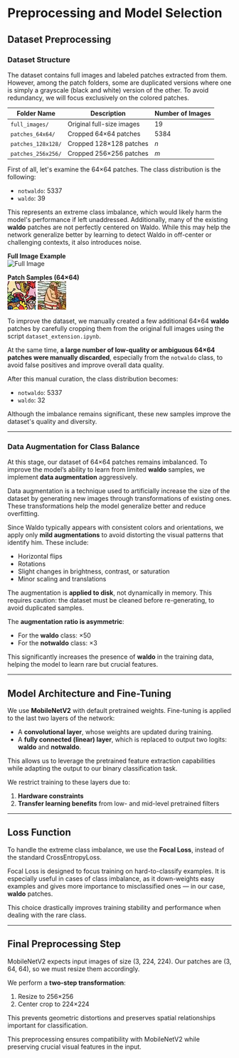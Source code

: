 # Preprocessing and Model Selection

## Dataset Preprocessing

### Dataset Structure

The dataset contains full images and labeled patches extracted from them. However, among the patch folders, some are duplicated versions where one is simply a grayscale (black and white) version of the other. To avoid redundancy, we will focus exclusively on the colored patches.

| Folder Name         | Description                          | Number of Images |
|---------------------|--------------------------------------|------------------|
| `full_images/`      | Original full-size images            | 19               |
| `patches_64x64/`    | Cropped 64×64 patches                | 5384             |
| `patches_128x128/`  | Cropped 128×128 patches              | *n*              |
| `patches_256x256/`  | Cropped 256×256 patches              | *m*              |

First of all, let's examine the 64×64 patches. The class distribution is the following:

- `notwaldo`: 5337  
- `waldo`: 39

This represents an extreme class imbalance, which would likely harm the model's performance if left unaddressed. Additionally, many of the existing **waldo** patches are not perfectly centered on Waldo. While this may help the network generalize better by learning to detect Waldo in off-center or challenging contexts, it also introduces noise.


**Full Image Example**  
![Full Image](Data_Examples/example_full_image.png)

**Patch Samples (64×64)**  
![Waldo Patch](Data_Examples/10_15_4.jpg)
![NotWaldo Patch](Data_Examples/example_not_waldo.jpg)



To improve the dataset, we manually created a few additional 64×64 **waldo** patches by carefully cropping them from the original full images using the script `dataset_extension.ipynb`.

At the same time, **a large number of low-quality or ambiguous 64×64 patches were manually discarded**, especially from the `notwaldo` class, to avoid false positives and improve overall data quality.

After this manual curation, the class distribution becomes:

- `notwaldo`: 5337  
- `waldo`: 32

Although the imbalance remains significant, these new samples improve the dataset's quality and diversity.

---

### Data Augmentation for Class Balance

At this stage, our dataset of 64×64 patches remains imbalanced. To improve the model’s ability to learn from limited **waldo** samples, we implement **data augmentation** aggressively.

Data augmentation is a technique used to artificially increase the size of the dataset by generating new images through transformations of existing ones. These transformations help the model generalize better and reduce overfitting.

Since Waldo typically appears with consistent colors and orientations, we apply only **mild augmentations** to avoid distorting the visual patterns that identify him. These include:

- Horizontal flips  
- Rotations  
- Slight changes in brightness, contrast, or saturation  
- Minor scaling and translations

The augmentation is **applied to disk**, not dynamically in memory. This requires caution: the dataset must be cleaned before re-generating, to avoid duplicated samples.

The **augmentation ratio is asymmetric**:

- For the **waldo** class: ×50
- For the **notwaldo** class: ×3

This significantly increases the presence of **waldo** in the training data, helping the model to learn rare but crucial features.



---

## Model Architecture and Fine-Tuning

We use **MobileNetV2** with default pretrained weights. Fine-tuning is applied to the last two layers of the network:

- A **convolutional layer**, whose weights are updated during training.
- A **fully connected (linear) layer**, which is replaced to output two logits: **waldo** and **notwaldo**.

This allows us to leverage the pretrained feature extraction capabilities while adapting the output to our binary classification task.

We restrict training to these layers due to:

1. **Hardware constraints**
2. **Transfer learning benefits** from low- and mid-level pretrained filters

---

## Loss Function

To handle the extreme class imbalance, we use the **Focal Loss**, instead of the standard CrossEntropyLoss.

Focal Loss is designed to focus training on hard-to-classify examples. It is especially useful in cases of class imbalance, as it down-weights easy examples and gives more importance to misclassified ones — in our case, **waldo** patches.

This choice drastically improves training stability and performance when dealing with the rare class.

---

## Final Preprocessing Step

MobileNetV2 expects input images of size (3, 224, 224). Our patches are (3, 64, 64), so we must resize them accordingly.

We perform a **two-step transformation**:

1. Resize to 256×256
2. Center crop to 224×224

This prevents geometric distortions and preserves spatial relationships important for classification.

This preprocessing ensures compatibility with MobileNetV2 while preserving crucial visual features in the input.

